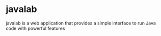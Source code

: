 # javalab
javalab is a web application that provides a simple interface to run Java code with powerful features
